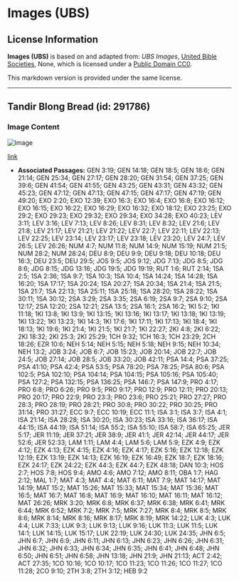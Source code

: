 # Images (UBS)

## License Information

**Images (UBS)** is based on and adapted from: _UBS Images_, [United Bible Societies](https://unitedbiblesocieties.org/), None, which is licensed under a [Public Domain CC0](https://creativecommons.org/public-domain/cc0/).

This markdown version is provided under the same license.



--------------------------------

## Tandir Blong Bread (id: 291786)

### Image Content

![Image](https://cdn.aquifer.bible/aquifer-content/resources/Media/WEB-0527_bread_tandir.jpg)

[link](https://cdn.aquifer.bible/aquifer-content/resources/Media/WEB-0527_bread_tandir.jpg)

* **Associated Passages:** GEN 3:19; GEN 14:18; GEN 18:5; GEN 18:6; GEN 21:14; GEN 25:34; GEN 27:17; GEN 28:20; GEN 31:54; GEN 37:25; GEN 39:6; GEN 41:54; GEN 41:55; GEN 43:25; GEN 43:31; GEN 43:32; GEN 45:23; GEN 47:12; GEN 47:13; GEN 47:15; GEN 47:17; GEN 47:19; GEN 49:20; EXO 2:20; EXO 12:39; EXO 16:3; EXO 16:4; EXO 16:8; EXO 16:12; EXO 16:15; EXO 16:22; EXO 16:29; EXO 16:32; EXO 18:12; EXO 23:25; EXO 29:2; EXO 29:23; EXO 29:32; EXO 29:34; EXO 34:28; EXO 40:23; LEV 3:11; LEV 3:16; LEV 7:13; LEV 8:26; LEV 8:31; LEV 8:32; LEV 21:6; LEV 21:8; LEV 21:17; LEV 21:21; LEV 21:22; LEV 22:7; LEV 22:11; LEV 22:13; LEV 22:25; LEV 23:14; LEV 23:17; LEV 23:18; LEV 23:20; LEV 24:7; LEV 26:5; LEV 26:26; NUM 4:7; NUM 11:8; NUM 14:9; NUM 15:19; NUM 21:5; NUM 28:2; NUM 28:24; DEU 8:9; DEU 9:9; DEU 9:18; DEU 10:18; DEU 16:3; DEU 23:5; DEU 29:5; JOS 9:5; JOS 9:12; JDG 7:13; JDG 8:5; JDG 8:6; JDG 8:15; JDG 13:16; JDG 19:5; JDG 19:19; RUT 1:6; RUT 2:14; 1SA 2:5; 1SA 2:36; 1SA 9:7; 1SA 10:3; 1SA 10:4; 1SA 14:24; 1SA 14:28; 1SA 16:20; 1SA 17:17; 1SA 20:24; 1SA 20:27; 1SA 20:34; 1SA 21:4; 1SA 21:5; 1SA 21:7; 1SA 22:13; 1SA 25:11; 1SA 25:18; 1SA 28:20; 1SA 28:22; 1SA 30:11; 1SA 30:12; 2SA 3:29; 2SA 3:35; 2SA 6:19; 2SA 9:7; 2SA 9:10; 2SA 12:17; 2SA 12:20; 2SA 12:21; 2SA 13:5; 2SA 16:1; 2SA 16:2; 1KI 5:2; 1KI 11:18; 1KI 13:8; 1KI 13:9; 1KI 13:15; 1KI 13:16; 1KI 13:17; 1KI 13:18; 1KI 13:19; 1KI 13:22; 1KI 13:23; 1KI 14:3; 1KI 17:6; 1KI 17:11; 1KI 17:13; 1KI 18:4; 1KI 18:13; 1KI 19:6; 1KI 21:4; 1KI 21:5; 1KI 21:7; 1KI 22:27; 2KI 4:8; 2KI 6:22; 2KI 18:32; 2KI 25:3; 2KI 25:29; 1CH 9:32; 1CH 16:3; 1CH 23:29; 2CH 18:26; EZR 10:6; NEH 5:14; NEH 5:15; NEH 5:18; NEH 9:15; NEH 10:34; NEH 13:2; JOB 3:24; JOB 6:7; JOB 15:23; JOB 20:14; JOB 22:7; JOB 24:5; JOB 27:14; JOB 28:5; JOB 33:20; JOB 42:11; PSA 14:4; PSA 37:25; PSA 41:10; PSA 42:4; PSA 53:5; PSA 78:20; PSA 78:25; PSA 80:6; PSA 102:5; PSA 102:10; PSA 104:14; PSA 104:15; PSA 105:16; PSA 105:40; PSA 127:2; PSA 132:15; PSA 136:25; PSA 146:7; PSA 147:9; PRO 4:17; PRO 6:8; PRO 6:26; PRO 9:5; PRO 9:17; PRO 12:9; PRO 12:11; PRO 20:13; PRO 20:17; PRO 22:9; PRO 23:3; PRO 23:6; PRO 25:21; PRO 27:27; PRO 28:3; PRO 28:19; PRO 28:21; PRO 30:8; PRO 30:22; PRO 30:25; PRO 31:14; PRO 31:27; ECC 9:7; ECC 10:19; ECC 11:1; ISA 3:1; ISA 3:7; ISA 4:1; ISA 21:14; ISA 28:28; ISA 30:20; ISA 30:23; ISA 33:16; ISA 36:17; ISA 44:15; ISA 44:19; ISA 51:14; ISA 55:2; ISA 55:10; ISA 58:7; ISA 65:25; JER 5:17; JER 11:19; JER 37:21; JER 38:9; JER 41:1; JER 42:14; JER 44:17; JER 52:6; JER 52:33; LAM 1:11; LAM 4:4; LAM 5:6; LAM 5:9; EZK 4:9; EZK 4:12; EZK 4:13; EZK 4:15; EZK 4:16; EZK 4:17; EZK 5:16; EZK 12:18; EZK 12:19; EZK 13:19; EZK 14:13; EZK 16:19; EZK 16:49; EZK 18:7; EZK 18:16; EZK 24:17; EZK 24:22; EZK 44:3; EZK 44:7; EZK 48:18; DAN 10:3; HOS 2:7; HOS 7:8; HOS 9:4; AMO 4:6; AMO 7:12; AMO 8:11; OBA 1:7; HAG 2:12; MAL 1:7; MAT 4:3; MAT 4:4; MAT 6:11; MAT 7:9; MAT 14:17; MAT 14:19; MAT 15:2; MAT 15:26; MAT 15:33; MAT 15:34; MAT 15:36; MAT 16:5; MAT 16:7; MAT 16:8; MAT 16:9; MAT 16:10; MAT 16:11; MAT 16:12; MAT 26:26; MRK 3:20; MRK 6:8; MRK 6:37; MRK 6:38; MRK 6:41; MRK 6:44; MRK 6:52; MRK 7:2; MRK 7:5; MRK 7:27; MRK 8:4; MRK 8:5; MRK 8:6; MRK 8:14; MRK 8:16; MRK 8:17; MRK 8:19; MRK 14:22; LUK 4:3; LUK 4:4; LUK 7:33; LUK 9:3; LUK 9:13; LUK 9:16; LUK 11:3; LUK 11:5; LUK 14:1; LUK 14:15; LUK 15:17; LUK 22:19; LUK 24:30; LUK 24:35; JHN 6:5; JHN 6:7; JHN 6:9; JHN 6:11; JHN 6:13; JHN 6:23; JHN 6:26; JHN 6:31; JHN 6:32; JHN 6:33; JHN 6:34; JHN 6:35; JHN 6:41; JHN 6:48; JHN 6:50; JHN 6:51; JHN 6:58; JHN 13:18; JHN 21:9; JHN 21:13; ACT 2:42; ACT 27:35; 1CO 10:16; 1CO 10:17; 1CO 11:23; 1CO 11:26; 1CO 11:27; 1CO 11:28; 2CO 9:10; 2TH 3:8; 2TH 3:12; HEB 9:2


